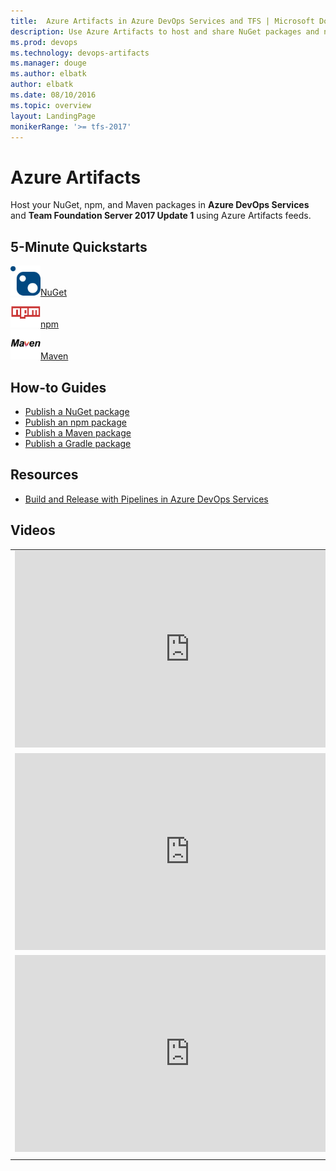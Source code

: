 ```yaml
---
title:  Azure Artifacts in Azure DevOps Services and TFS | Microsoft Docs   
description: Use Azure Artifacts to host and share NuGet packages and npm modules with Azure DevOps Services or Team Foundation Server
ms.prod: devops
ms.technology: devops-artifacts
ms.manager: douge
ms.author: elbatk
author: elbatk
ms.date: 08/10/2016
ms.topic: overview
layout: LandingPage
monikerRange: '>= tfs-2017'
---
```


# Azure Artifacts

Host your NuGet, npm, and Maven packages in **Azure DevOps Services** and **Team Foundation Server 2017 Update 1** using Azure Artifacts feeds. 

## 5-Minute Quickstarts 

<div class="ico48Case halfStack"><div class="ico48Link"><a href="get-started-nuget.md"><img width="48" height="48" alt="" src="_img/index/logo_nuget.svg"><span>NuGet</span></a></div><div class="ico48Link"><a href="get-started-npm.md"><img width="48" height="48" alt="" src="_img/index/logo_npm.svg"><span>npm</span></a></div><div class="ico48Link"><a href="get-started-maven.md"><img width="48" height="48" alt="" src="_img/index/logo_maven.svg"><span>Maven</span></a></div></div>

## How-to Guides

- [Publish a NuGet package](nuget/publish.md)
- [Publish an npm package](npm/publish.md)
- [Publish a Maven package](maven/publish.md)
- [Publish a Gradle package](gradle/publish-package-gradle.md)

## Resources

- [Build and Release with Pipelines in Azure DevOps Services](/azure/devops/pipelines/index)

## Videos
| | |
| --- | --- |
| <iframe width="560" height="315" src="https://www.youtube.com/embed/55LhCfB4JlE" frameborder="0" allow="autoplay; encrypted-media" allowfullscreen></iframe> | <iframe width="560" height="315" src="https://www.youtube.com/embed/m52wrocBvxs" frameborder="0" allow="autoplay; encrypted-media" allowfullscreen></iframe> |
| <iframe src="https://channel9.msdn.com/Events/Build/2017/P4110/player" width="560" height="315" allowFullScreen frameBorder="0"></iframe> | <iframe src="https://channel9.msdn.com/events/Ignite/Australia-2017/NET324/player" width="560" height="315" allowFullScreen frameBorder="0"></iframe> |
| <iframe src="https://channel9.msdn.com/Events/Visual-Studio/Visual-Studio-2017-Launch/T112/player" width="560" height="315" allowFullScreen frameBorder="0"></iframe> | <iframe src="https://channel9.msdn.com/Events/Connect/2017/T180/player" width="560" height="315" allowFullScreen frameBorder="0"></iframe> |
| | |





